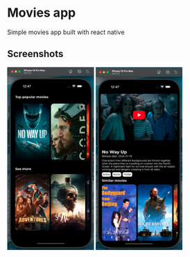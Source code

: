 # Movies app

Simple movies app built with react native

## Screenshots

<p float="left">
<img height=420 width=200 src="https://github.com/Vanderson7593/movies-app/blob/master/assets/screenshots/movies.png"/>
<img height=420 width=200 src="https://github.com/Vanderson7593/movies-app/blob/master/assets/screenshots/detail.png"/>
</p>
